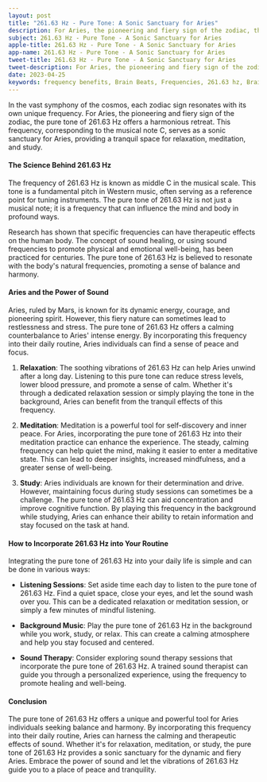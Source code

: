 ```yaml
---
layout: post
title: "261.63 Hz - Pure Tone: A Sonic Sanctuary for Aries"
description: For Aries, the pioneering and fiery sign of the zodiac, the pure tone of 261.63 Hz offers a harmonious retreat. 
subject: 261.63 Hz - Pure Tone - A Sonic Sanctuary for Aries
apple-title: 261.63 Hz - Pure Tone - A Sonic Sanctuary for Aries
app-name: 261.63 Hz - Pure Tone - A Sonic Sanctuary for Aries
tweet-title: 261.63 Hz - Pure Tone - A Sonic Sanctuary for Aries
tweet-description: For Aries, the pioneering and fiery sign of the zodiac, the pure tone of 261.63 Hz offers a harmonious retreat.
date: 2023-04-25
keywords: frequency benefits, Brain Beats, Frequencies, 261.63 hz, Brainwave entrainment, sound therapy, aries, meditation, healing, pure tones
---
```


In the vast symphony of the cosmos, each zodiac sign resonates with its own unique frequency. For Aries, the pioneering and fiery sign of the zodiac, the pure tone of 261.63 Hz offers a harmonious retreat. This frequency, corresponding to the musical note C, serves as a sonic sanctuary for Aries, providing a tranquil space for relaxation, meditation, and study.

#### The Science Behind 261.63 Hz

The frequency of 261.63 Hz is known as middle C in the musical scale. This tone is a fundamental pitch in Western music, often serving as a reference point for tuning instruments. The pure tone of 261.63 Hz is not just a musical note; it is a frequency that can influence the mind and body in profound ways.

Research has shown that specific frequencies can have therapeutic effects on the human body. The concept of sound healing, or using sound frequencies to promote physical and emotional well-being, has been practiced for centuries. The pure tone of 261.63 Hz is believed to resonate with the body's natural frequencies, promoting a sense of balance and harmony.

#### Aries and the Power of Sound

Aries, ruled by Mars, is known for its dynamic energy, courage, and pioneering spirit. However, this fiery nature can sometimes lead to restlessness and stress. The pure tone of 261.63 Hz offers a calming counterbalance to Aries' intense energy. By incorporating this frequency into their daily routine, Aries individuals can find a sense of peace and focus.

1. **Relaxation**: The soothing vibrations of 261.63 Hz can help Aries unwind after a long day. Listening to this pure tone can reduce stress levels, lower blood pressure, and promote a sense of calm. Whether it's through a dedicated relaxation session or simply playing the tone in the background, Aries can benefit from the tranquil effects of this frequency.

2. **Meditation**: Meditation is a powerful tool for self-discovery and inner peace. For Aries, incorporating the pure tone of 261.63 Hz into their meditation practice can enhance the experience. The steady, calming frequency can help quiet the mind, making it easier to enter a meditative state. This can lead to deeper insights, increased mindfulness, and a greater sense of well-being.

3. **Study**: Aries individuals are known for their determination and drive. However, maintaining focus during study sessions can sometimes be a challenge. The pure tone of 261.63 Hz can aid concentration and improve cognitive function. By playing this frequency in the background while studying, Aries can enhance their ability to retain information and stay focused on the task at hand.

#### How to Incorporate 261.63 Hz into Your Routine

Integrating the pure tone of 261.63 Hz into your daily life is simple and can be done in various ways:

- **Listening Sessions**: Set aside time each day to listen to the pure tone of 261.63 Hz. Find a quiet space, close your eyes, and let the sound wash over you. This can be a dedicated relaxation or meditation session, or simply a few minutes of mindful listening.

- **Background Music**: Play the pure tone of 261.63 Hz in the background while you work, study, or relax. This can create a calming atmosphere and help you stay focused and centered.

- **Sound Therapy**: Consider exploring sound therapy sessions that incorporate the pure tone of 261.63 Hz. A trained sound therapist can guide you through a personalized experience, using the frequency to promote healing and well-being.

#### Conclusion

The pure tone of 261.63 Hz offers a unique and powerful tool for Aries individuals seeking balance and harmony. By incorporating this frequency into their daily routine, Aries can harness the calming and therapeutic effects of sound. Whether it's for relaxation, meditation, or study, the pure tone of 261.63 Hz provides a sonic sanctuary for the dynamic and fiery Aries. Embrace the power of sound and let the vibrations of 261.63 Hz guide you to a place of peace and tranquility.